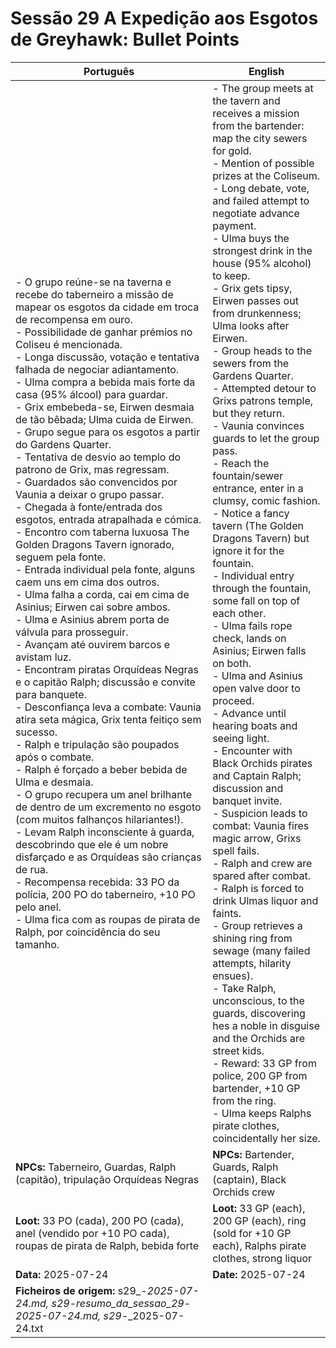 # Sessão 29  A Expedição aos Esgotos de Greyhawk: Bullet Points

| Português | English |
|-----------|---------|
| - O grupo reúne-se na taverna e recebe do taberneiro a missão de mapear os esgotos da cidade em troca de recompensa em ouro.<br>- Possibilidade de ganhar prémios no Coliseu é mencionada.<br>- Longa discussão, votação e tentativa falhada de negociar adiantamento.<br>- Ulma compra a bebida mais forte da casa (95% álcool) para guardar.<br>- Grix embebeda-se, Eirwen desmaia de tão bêbada; Ulma cuida de Eirwen.<br>- Grupo segue para os esgotos a partir do Gardens Quarter.<br>- Tentativa de desvio ao templo do patrono de Grix, mas regressam.<br>- Guardados são convencidos por Vaunia a deixar o grupo passar.<br>- Chegada à fonte/entrada dos esgotos, entrada atrapalhada e cómica.<br>- Encontro com taberna luxuosa The Golden Dragons Tavern ignorado, seguem pela fonte.<br>- Entrada individual pela fonte, alguns caem uns em cima dos outros.<br>- Ulma falha a corda, cai em cima de Asinius; Eirwen cai sobre ambos.<br>- Ulma e Asinius abrem porta de válvula para prosseguir.<br>- Avançam até ouvirem barcos e avistam luz.<br>- Encontram piratas Orquídeas Negras e o capitão Ralph; discussão e convite para banquete.<br>- Desconfiança leva a combate: Vaunia atira seta mágica, Grix tenta feitiço sem sucesso.<br>- Ralph e tripulação são poupados após o combate.<br>- Ralph é forçado a beber bebida de Ulma e desmaia.<br>- O grupo recupera um anel brilhante de dentro de um excremento no esgoto (com muitos falhanços hilariantes!).<br>- Levam Ralph inconsciente à guarda, descobrindo que ele é um nobre disfarçado e as Orquídeas são crianças de rua.<br>- Recompensa recebida: 33 PO da polícia, 200 PO do taberneiro, +10 PO pelo anel.<br>- Ulma fica com as roupas de pirata de Ralph, por coincidência do seu tamanho.<br> | - The group meets at the tavern and receives a mission from the bartender: map the city sewers for gold.<br>- Mention of possible prizes at the Coliseum.<br>- Long debate, vote, and failed attempt to negotiate advance payment.<br>- Ulma buys the strongest drink in the house (95% alcohol) to keep.<br>- Grix gets tipsy, Eirwen passes out from drunkenness; Ulma looks after Eirwen.<br>- Group heads to the sewers from the Gardens Quarter.<br>- Attempted detour to Grixs patrons temple, but they return.<br>- Vaunia convinces guards to let the group pass.<br>- Reach the fountain/sewer entrance, enter in a clumsy, comic fashion.<br>- Notice a fancy tavern (The Golden Dragons Tavern) but ignore it for the fountain.<br>- Individual entry through the fountain, some fall on top of each other.<br>- Ulma fails rope check, lands on Asinius; Eirwen falls on both.<br>- Ulma and Asinius open valve door to proceed.<br>- Advance until hearing boats and seeing light.<br>- Encounter with Black Orchids pirates and Captain Ralph; discussion and banquet invite.<br>- Suspicion leads to combat: Vaunia fires magic arrow, Grixs spell fails.<br>- Ralph and crew are spared after combat.<br>- Ralph is forced to drink Ulmas liquor and faints.<br>- Group retrieves a shining ring from sewage (many failed attempts, hilarity ensues).<br>- Take Ralph, unconscious, to the guards, discovering hes a noble in disguise and the Orchids are street kids.<br>- Reward: 33 GP from police, 200 GP from bartender, +10 GP from the ring.<br>- Ulma keeps Ralphs pirate clothes, coincidentally her size.<br> |
| **NPCs:** Taberneiro, Guardas, Ralph (capitão), tripulação Orquídeas Negras | **NPCs:** Bartender, Guards, Ralph (captain), Black Orchids crew |
| **Loot:** 33 PO (cada), 200 PO (cada), anel (vendido por +10 PO cada), roupas de pirata de Ralph, bebida forte | **Loot:** 33 GP (each), 200 GP (each), ring (sold for +10 GP each), Ralphs pirate clothes, strong liquor |
| **Data:** 2025-07-24 | **Date:** 2025-07-24 |
| **Ficheiros de origem:** s29_-_2025-07-24.md, s29_-_resumo_da_sessao_29_-_2025-07-24.md, s29_-_2025-07-24.txt |


















